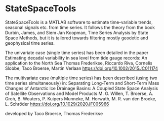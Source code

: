 # StateSpaceTools

StateSpaceTools is a MATLAB software to estimate time-variable trends, seasonal signals etc. from time series. It follows the theory from the book Durbin, James, and Siem Jan Koopman, Time Series Analysis by State Space Methods, but it is tailored towards filtering mostly geodetic and geophysical time series. 

The univariate case (single time series) has been detailed in the paper Estimating decadal variability in sea level from tide gauge records: An application to the North Sea
Thomas Frederikse, Riccardo Riva, Cornelis Slobbe, Taco Broerse, Martin Verlaan  https://doi.org/10.1002/2015JC011174

The multivariate case (multiple time series) has been described (using two time series simultaneously) in:
Separating Long-Term and Short-Term Mass Changes of Antarctic Ice Drainage Basins: A Coupled State Space Analysis of Satellite Observations and Model Products
M. O. Willen, T. Broerse, A. Groh, B. Wouters, P. Kuipers Munneke, M. Horwath, M. R. van den Broeke, L. Schröder
https://doi.org/10.1029/2020JF005966

developed by Taco Broerse, Thomas Frederikse
